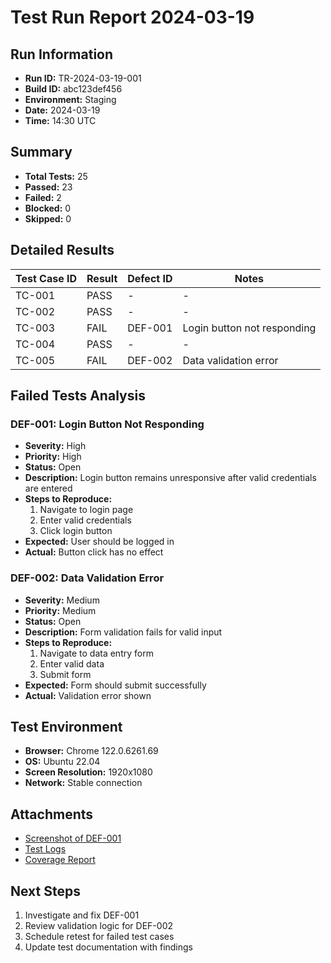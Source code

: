 # Test Run Report 2024-03-19

## Run Information
- **Run ID:** TR-2024-03-19-001
- **Build ID:** abc123def456
- **Environment:** Staging
- **Date:** 2024-03-19
- **Time:** 14:30 UTC

## Summary
- **Total Tests:** 25
- **Passed:** 23
- **Failed:** 2
- **Blocked:** 0
- **Skipped:** 0

## Detailed Results

| Test Case ID | Result | Defect ID | Notes |
|--------------|--------|-----------|-------|
| TC-001 | PASS | - | - |
| TC-002 | PASS | - | - |
| TC-003 | FAIL | DEF-001 | Login button not responding |
| TC-004 | PASS | - | - |
| TC-005 | FAIL | DEF-002 | Data validation error |

## Failed Tests Analysis

### DEF-001: Login Button Not Responding
- **Severity:** High
- **Priority:** High
- **Status:** Open
- **Description:** Login button remains unresponsive after valid credentials are entered
- **Steps to Reproduce:**
  1. Navigate to login page
  2. Enter valid credentials
  3. Click login button
- **Expected:** User should be logged in
- **Actual:** Button click has no effect

### DEF-002: Data Validation Error
- **Severity:** Medium
- **Priority:** Medium
- **Status:** Open
- **Description:** Form validation fails for valid input
- **Steps to Reproduce:**
  1. Navigate to data entry form
  2. Enter valid data
  3. Submit form
- **Expected:** Form should submit successfully
- **Actual:** Validation error shown

## Test Environment
- **Browser:** Chrome 122.0.6261.69
- **OS:** Ubuntu 22.04
- **Screen Resolution:** 1920x1080
- **Network:** Stable connection

## Attachments
- [Screenshot of DEF-001](./screenshots/def-001.png)
- [Test Logs](./logs/test-run-2024-03-19.log)
- [Coverage Report](./coverage/index.html)

## Next Steps
1. Investigate and fix DEF-001
2. Review validation logic for DEF-002
3. Schedule retest for failed test cases
4. Update test documentation with findings 